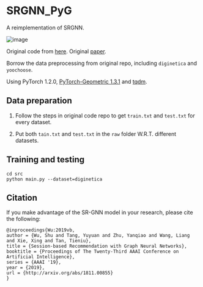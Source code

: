 # SRGNN_PyG

A reimplementation of SRGNN. 

![image](Results.PNG)

Original code from [here](https://github.com/CRIPAC-DIG/SR-GNN). Original [paper](https://arxiv.org/abs/1811.00855).

Borrow the data preprocessing from original repo, including `diginetica` and `yoochoose`.

Using PyTorch 1.2.0, [PyTorch-Geometric 1.3.1](https://github.com/rusty1s/pytorch_geometric) and [tqdm](https://github.com/tqdm/tqdm).

## Data preparation

1) Follow the steps in original code repo to get `train.txt` and `test.txt` for every dataset.

2) Put both `tain.txt` and `test.txt` in the `raw` folder W.R.T. different datasets.

## Training and testing

    cd src
    python main.py --dataset=diginetica

## Citation

If you make advantage of the SR-GNN model in your research, please cite the following:

    @inproceedings{Wu:2019vb,
    author = {Wu, Shu and Tang, Yuyuan and Zhu, Yanqiao and Wang, Liang and Xie, Xing and Tan, Tieniu},
	title = {Session-based Recommendation with Graph Neural Networks},
	booktitle = {Proceedings of The Twenty-Third AAAI Conference on Artificial Intelligence},
	series = {AAAI '19},
	year = {2019},
	url = {http://arxiv.org/abs/1811.00855}
    }
